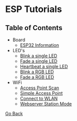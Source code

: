 # ESP Tutorials

## Table of Contents

- Board
  - [ESP32 Information](./BOARD/esp32_info.py)
- LED's
  - [Blink a single LED](./LED/single_led_blink.py)
  - [Fade a single LED](./LED/single_led_fade.py)
  - [Heartbeat a single LED](./LED/single_led_heartbeat.py)
  - [Blink a RGB LED](./LED/rgb_led_blink.py)
  - [Fade a RGB LED](./LED/rgb_led_fade.py)
- WiFi
  - [Access Point Scan](./WiFi/access_point_scan.py)
  - [Simple Access Point](./WiFi/simple_access_point.py)
  - [Connect to WLAN](./WiFi/connect_to_wlan.py)
  - [Webserver Station Mode](./WiFi/webserver_station_mode.py)

[Go Back](https://github.com/Lupin3000/ESP)
